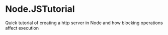 Node.JSTutorial
===============

Quick tutorial of creating a http server in Node and how blocking operations affect execution